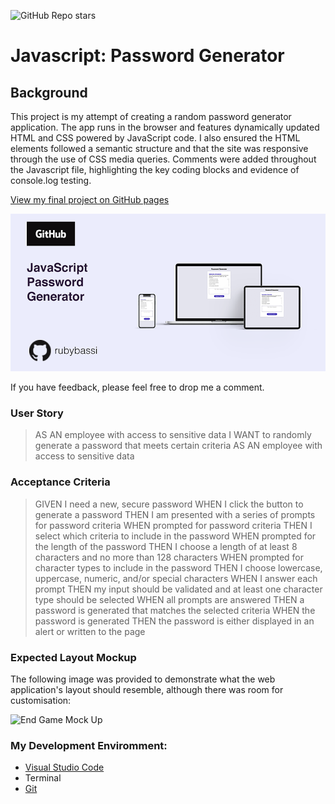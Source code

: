 ![GitHub Repo stars](https://img.shields.io/github/stars/rubybassi?style=social)

# Javascript: Password Generator

## Background

This project is my attempt of creating a random password generator application. The app runs in the browser and features dynamically updated HTML and CSS powered by JavaScript code. I also ensured the HTML elements followed a semantic structure and that the site was responsive through the use of CSS media queries. Comments were added throughout the Javascript file, highlighting the key coding blocks and evidence of console.log testing. 

[View my final project on GitHub pages](https://rubybassi.github.io/cool-password-generator/)

![My Responsive Random Password Generator](my-password-generator.png)

If you have feedback, please feel free to drop me a comment.

### User Story

> AS AN employee with access to sensitive data
> I WANT to randomly generate a password that meets certain criteria
> AS AN employee with access to sensitive data

### Acceptance Criteria

> GIVEN I need a new, secure password
> WHEN I click the button to generate a password
> THEN I am presented with a series of prompts for password criteria
> WHEN prompted for password criteria
>THEN I select which criteria to include in the password
> WHEN prompted for the length of the password
> THEN I choose a length of at least 8 characters and no more than 128 characters
> WHEN prompted for character types to include in the password
> THEN I choose lowercase, uppercase, numeric, and/or special characters
> WHEN I answer each prompt
> THEN my input should be validated and at least one character type should be selected
> WHEN all prompts are answered
> THEN a password is generated that matches the selected criteria
> WHEN the password is generated
> THEN the password is either displayed in an alert or written to the page

### Expected Layout Mockup

The following image was provided to demonstrate what the web application's layout should resemble, although there was room for customisation:

![End Game Mock Up](mockup.png)

### My Development Enviromment:
* [Visual Studio Code](https://code.visualstudio.com/)
* Terminal
* [Git](https://git-scm.com/book/en/v2/Getting-Started-Installing-Git)
